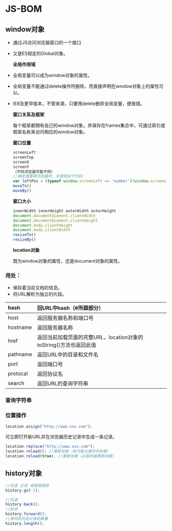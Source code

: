 # JS-BOM

## window对象

* 通过JS访问浏览器窗口的一个接口
* 又是ES规定的Global对象。

  **全局作用域**

* 全局变量可以成为window对象的属性。
* 全局变量不能通过delete操作符删除，而直接声明在window对象上的属性可以。
* IE8及更早版本，不管来源，只要用delete删除全局变量，便报错。

  **窗口关系及框架**

  每个框架都拥有自己的window对象，并保存在frames集合中，可通过索引或框架名称来访问相应的window对象。

  **窗口位置**

  ```javascript
  screenLeft
  screenTop
  screenX
  screenY
  （不同浏览器可能不同）
  //确定需要跨浏览器时，可使用如下代码：
  var leftPos = (typeof window.screenLeft == 'number')?window.screenLeft:window.screenX;
  moveTo()
  moveBy()
  ```

  **窗口大小**

  ```javascript
  innerWidth innerHeight outerWidth outerHeight
  document.documentELement.clientWidth
  document.documentELement.clientHeight
  document.body.clientHeight
  document.body.clientWidth
  resizeTo()
  resizeBy()
  ```

  **location对象**

  既为window对象的属性，还是document对象的属性。

### 用处：

* 保存着当前文档的信息。
* 将URL解析为独立的片段。

| hash | 回URL中hash（\#所跟部分） |
| :--- | :--- |
| host | 返回服务器名称和端口号 |
| hostname | 返回服务器名称 |
| href | 返回当前加载页面的完整URL，location对象的toString\(\)方法也返回此值 |
| pathname | 返回URL中的目录和文件名 |
| port | 返回端口号 |
| protocal | 返回协议名 |
| search | 返回URL的查询字符串 |

### 查询字符串

### 位置操作

```javascript
location.assign("http://www.xxx.com");
```

可立即打开新URL并在浏览器历史记录中生成一条记录。

```javascript
location.replace("http://www.xxx.com");
location.reload(); //重新加载（有可能从缓存中加载）
location.reload(true); //重新加载（从服务器重新加载）
```

## history对象

```javascript
//负退 正进 或直接跳转
history.go(-1);

//后退
history.back();
//前进
history.forward();
//保存的历史记录的数量
history.length();
```

